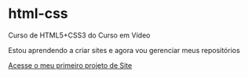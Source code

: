 # html-css
 Curso de HTML5+CSS3 do Curso em Vídeo

 Estou aprendendo a criar sites e agora vou gerenciar meus repositórios

 <a href="https://guifreitasds.github.io/html-css/desafios/d010/">Acesse o meu primeiro projeto de Site</a>
